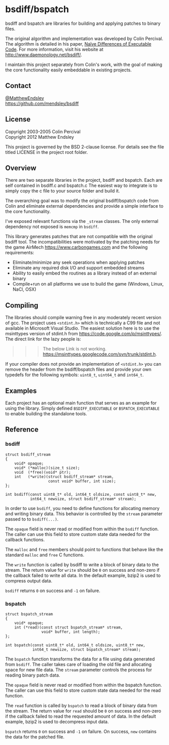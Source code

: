 bsdiff/bspatch
==============
bsdiff and bspatch are libraries for building and applying patches to binary
files.

The original algorithm and implementation was developed by Colin Percival.  The
algorithm is detailed in his paper, [Naïve Differences of Executable Code](http://www.daemonology.net/papers/bsdiff.pdf).  For more information, visit his
website at <http://www.daemonology.net/bsdiff/>.

I maintain this project separately from Colin's work, with the goal of making
the core functionality easily embeddable in existing projects.

Contact
-------
[@MatthewEndsley](https://twitter.com/#!/MatthewEndsley)  
<https://github.com/mendsley/bsdiff>

License
-------
Copyright 2003-2005 Colin Percival  
Copyright 2012 Matthew Endsley

This project is governed by the BSD 2-clause license. For details see the file
titled LICENSE in the project root folder.

Overview
--------
There are two separate libraries in the project, bsdiff and bspatch. Each are
self contained in bsdiff.c and bspatch.c The easiest way to integrate is to
simply copy the c file to your source folder and build it.

The overarching goal was to modify the original bsdiff/bspatch code from Colin
and eliminate external dependencies and provide a simple interface to the core
functionality.

I've exposed relevant functions via the `_stream` classes. The only external
dependency not exposed is `memcmp` in `bsdiff`.

This library generates patches that are not compatible with the original bsdiff
tool. The incompatibilities were motivated by the patching needs for the game
AirMech <https://www.carbongames.com> and the following requirements:

* Eliminate/minimize any seek operations when applying patches
* Eliminate any required disk I/O and support embedded streams
* Ability to easily embed the routines as a library instead of an external binary
* Compile+run on all platforms we use to build the game (Windows, Linux, NaCl, OSX)

Compiling
---------
The libraries should compile warning free in any moderately recent version of
gcc. The project uses `<stdint.h>` which is technically a C99 file and not
available in Microsoft Visual Studio. The easiest solution here is to use the
msinttypes version of stdint.h from <https://code.google.com/p/msinttypes/>.
The direct link for the lazy people is:
>>> The below Link is not working.
<https://msinttypes.googlecode.com/svn/trunk/stdint.h>.

If your compiler does not provide an implementation of `<stdint.h>` you can
remove the header from the bsdiff/bspatch files and provide your own typedefs
for the following symbols: `uint8_t`, `uint64_t` and `int64_t`.

Examples
--------
Each project has an optional main function that serves as an example for using
the library. Simply defined `BSDIFF_EXECUTABLE` or `BSPATCH_EXECUTABLE` to
enable building the standalone tools.

Reference
---------
### bsdiff

	struct bsdiff_stream
	{
		void* opaque;
		void* (*malloc)(size_t size);
		void  (*free)(void* ptr);
		int   (*write)(struct bsdiff_stream* stream,
					   const void* buffer, int size);
	};

	int bsdiff(const uint8_t* old, int64_t oldsize, const uint8_t* new,
	           int64_t newsize, struct bsdiff_stream* stream);
		

In order to use `bsdiff`, you need to define functions for allocating memory and
writing binary data. This behavior is controlled by the `stream` parameter
passed to to `bsdiff(...)`.

The `opaque` field is never read or modified from within the `bsdiff` function.
The caller can use this field to store custom state data needed for the callback
functions.

The `malloc` and `free` members should point to functions that behave like the
standard `malloc` and `free` C functions.

The `write` function is called by bsdiff to write a block of binary data to the
stream. The return value for `write` should be `0` on success and non-zero if
the callback failed to write all data. In the default example, bzip2 is used to
compress output data.

`bsdiff` returns `0` on success and `-1` on failure.

### bspatch

	struct bspatch_stream
	{
		void* opaque;
		int (*read)(const struct bspatch_stream* stream,
		            void* buffer, int length);
	};

	int bspatch(const uint8_t* old, int64_t oldsize, uint8_t* new,
	            int64_t newsize, struct bspatch_stream* stream);

The `bspatch` function transforms the data for a file using data generated from
`bsdiff`. The caller takes care of loading the old file and allocating space for
new file data.  The `stream` parameter controls the process for reading binary
patch data.

The `opaque` field is never read or modified from within the bspatch function.
The caller can use this field to store custom state data needed for the read
function.

The `read` function is called by `bspatch` to read a block of binary data from
the stream.  The return value for `read` should be `0` on success and non-zero
if the callback failed to read the requested amount of data. In the default
example, bzip2 is used to decompress input data.

`bspatch` returns `0` on success and `-1` on failure. On success, `new` contains
the data for the patched file.
